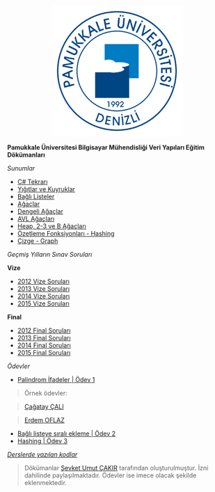 <div align="center">
  <img src="logo.png" width="300">
</div>

**Pamukkale Üniversitesi Bilgisayar Mühendisliği Veri Yapıları Eğitim Dökümanları**

*Sunumlar*

* [C# Tekrarı](week-1/week-1.pdf)
* [Yığıtlar ve Kuyruklar](week-2/week-2.pdf)
* [Bağlı Listeler](week-3/week-3.pdf)
* [Ağaçlar](week-4/week-4.pdf)
* [Dengeli Ağaçlar](week-5/week-5.pdf)
* [AVL Ağaçları](week-6/week-6.pdf)
* [Heap, 2-3 ve B Ağaçları](week-7/week-7.pdf)
* [Özetleme Fonksiyonları - Hashing](week-8/week-8.pdf)
* [Çizge - Graph](week-9/week-9.pdf)

*Geçmiş Yılların Sınav Soruları*

**Vize**

* [2012 Vize Soruları](past-exam-questions/DataStructuresMidtermfall2012.pdf)
* [2013 Vize Soruları](past-exam-questions/2013DataStructuresMidTermFall.docx)
* [2014 Vize Soruları](past-exam-questions/DataStructuresMidtermfall2014.pdf)
* [2015 Vize Soruları](past-exam-questions/DataStructuresMidtermfall2015.pdf)

**Final**

* [2012 Final Soruları](past-exam-questions/DataStructuresFinalfall2012.pdf)
* [2013 Final Soruları](past-exam-questions/2013DataStructuresFinalFall.docx)
* [2014 Final Soruları](past-exam-questions/DataStructuresFinallfall2014.pdf)
* [2015 Final Soruları](past-exam-questions/DataStructuresFinallfall2015.pdf)

*Ödevler*

* [Palindrom İfadeler | Ödev 1](week-3/odev.pdf)
 > Örnek ödevler:

 > [Çağatay ÇALI](https://github.com/cagataycali/palindrome)

 > [Erdem OFLAZ](https://github.com/erdemoflaz/data-structure-palindrome)
* [Bağlı listeye sıralı ekleme | Ödev 2](week-4/odev.pdf)
* [Hashing | Ödev 3](week-9/odev.pdf)

*[Derslerde yazılan kodlar](https://github.com/sevketcakir/ds2017)*

> Dökümanlar [Şevket Umut ÇAKIR](http://pau.edu.tr/sucakir) tarafından oluşturulmuştur. İzni dahilinde paylaşılmaktadır.
Ödevler ise imece olacak şekilde eklenmektedir.
